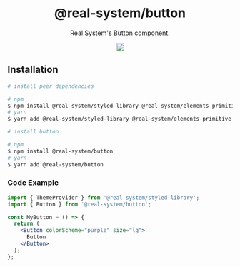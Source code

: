 <h1 align="center">@real-system/button</h1>
<p align="center">Real System's Button component.</p>
<p align="center">
<a href="https://www.npmjs.com/package/@real-system/button"><img src="https://badgen.net/npm/v/@real-system/button?label=&icon=npm&color=blue" alt="npm version" height="18"/></a>
</p>

## Installation

```bash
# install peer dependencies

# npm
$ npm install @real-system/styled-library @real-system/elements-primitive @real-system/utils-library react react-dom
# yarn
$ yarn add @real-system/styled-library @real-system/elements-primitive @real-system/utils-library react react-dom

# install button

# npm
$ npm install @real-system/button
# yarn
$ yarn add @real-system/button
```

### Code Example

```jsx
import { ThemeProvider } from '@real-system/styled-library';
import { Button } from '@real-system/button';

const MyButton = () => {
  return (
    <Button colorScheme="purple" size="lg">
      Button
    </Button>
  );
};
```
